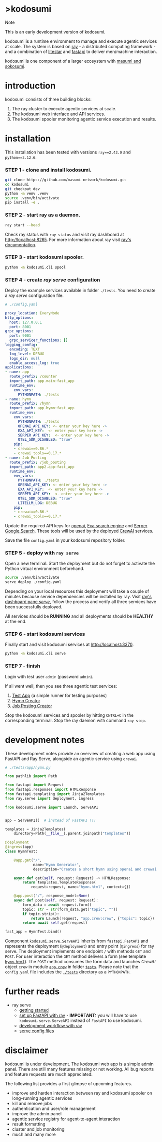 # >kodosumi

> [!NOTE]
>
> This is an early development version of kodosumi.

kodosumi is a runtime environment to manage and execute agentic services at scale. The system is based on [ray](https://ray.io) - a distributed computing framework - and a combination of [litestar](https://litestar.dev/) and [fastapi](https://fastapi.tiangolo.com/) to deliver men/machine interaction.

kodosumi is one component of a larger ecosystem with [masumi and sokosumi](https://www.masumi.network/).

# introduction

kodosumi consists of three building blocks:

1. The ray cluster to execute agentic services at scale.
2. The kodosumi web interface and API services.
3. The kodosumi spooler monitoring agentic service execution and results.

# installation

This installation has been tested with versions `ray==2.43.0` and `python==3.12.6`.

### STEP 1 - clone and install kodosumi.

```bash
git clone https://github.com/masumi-network/kodosumi.git
cd kodosumi
git checkout dev
python -m venv .venv
source .venv/bin/activate
pip install -e .
```

### STEP 2 - start ray as a daemon.

```bash
ray start --head
```

Check ray status with `ray status` and visit ray dashboard at [http://localhost:8265](http://localhost:8265). For more information about ray visit [ray's documentation](https://docs.ray.io/en/latest).

### STEP 3 - start kodosumi spooler.

```bash
python -m kodosumi.cli spool
```

### STEP 4 - create _ray serve_ configuration
Deploy the example services available in folder `./tests`. You need to create a _ray serve_ configuration file.

```yaml
# ./config.yaml

proxy_location: EveryNode
http_options:
  host: 127.0.0.1
  port: 8001
grpc_options:
  port: 9001
  grpc_servicer_functions: []
logging_config:
  encoding: TEXT
  log_level: DEBUG
  logs_dir: null
  enable_access_log: true
applications:
- name: app
  route_prefix: /counter
  import_path: app.main:fast_app
  runtime_env:
    env_vars:
      PYTHONPATH: ./tests
- name: hymn
  route_prefix: /hymn
  import_path: app.hymn:fast_app
  runtime_env:
    env_vars:
      PYTHONPATH: ./tests
      OPENAI_API_KEY: <- enter your key here ->
      EXA_API_KEY:  <- enter your key here ->
      SERPER_API_KEY:  <- enter your key here ->
      OTEL_SDK_DISABLED: "true"
    pip:
    - crewai==0.86.*
    - crewai_tools==0.17.*
- name: Job Posting
  route_prefix: /job_posting
  import_path: app2.app:fast_app
  runtime_env:
    env_vars:
      PYTHONPATH: ./tests
      OPENAI_API_KEY: <- enter your key here ->
      EXA_API_KEY:  <- enter your key here ->
      SERPER_API_KEY:  <- enter your key here ->
      OTEL_SDK_DISABLED: "true"
      LITELLM_LOG: DEBUG
    pip:
    - crewai==0.86.*
    - crewai_tools==0.17.*
```
Update the required API keys for [openai](https://openai.com/), [Exa search engine](https://docs.exa.ai/reference/getting-started) and [Serper Google Search](https://serper.dev/). These tools will be used by the deployed [CrewAI](https://www.crewai.com/) services.

Save the file `config.yaml` in your kodosumi repository folder.

### STEP 5 - deploy with `ray serve`
 
 Open a new terminal. Start the deployment but do not forget to activate the Python virtual environment beforehand.

```bash
source .venv/bin/activate
serve deploy ./config.yaml 
```

Depending on your local resources this deployment will take a couple of minutes because service dependencies will be installed by ray. Visit [ray's dashboard pane _serve_](http://localhost:8265/#/serve), follow the process and verify all three services have been successfully deployed.

All services should be **RUNNING** and all deployments should be **HEALTHY** at the end.

### STEP 6 - start kodosumi services

Finally start and visit kodosumi services at [http://localhost:3370](http://localhost:3370). 


```bash
python -m kodosumi.cli serve
```

### STEP 7 - finish

Login with test user `admin` (password `admin`).

If all went well, then you see three agentic test services:

1. [Test App](./tests/app/main.py) (a simple runner for testing purposes)
2. [Hymn Creator](./tests/app/hymn.py)
3. [Job Posting Creator](./tests/app2/app.py)

Stop the kodosumi services and spooler by hitting `CNTRL+C` in the corresponding terminal. Stop the ray daemon with command `ray stop`.

# development notes

These development notes provide an overview of creating a web app using FastAPI and Ray Serve, alongside an agentic service using `crewai`. 

```python
# ./tests/app/hymn.py

from pathlib import Path

from fastapi import Request
from fastapi.responses import HTMLResponse
from fastapi.templating import Jinja2Templates
from ray.serve import deployment, ingress

from kodosumi.serve import Launch, ServeAPI


app = ServeAPI()  # instead of FastAPI !!!

templates = Jinja2Templates(
    directory=Path(__file__).parent.joinpath("templates"))

@deployment
@ingress(app)
class HymnTest:

    @app.get("/", 
             name="Hymn Generator", 
             description="Creates a short hymn using openai and crewai.")

    async def get(self, request: Request) -> HTMLResponse:
        return templates.TemplateResponse(
            request=request, name="hymn.html", context={})

    @app.post("/", response_model=None)
    async def post(self, request: Request):
        form_data = await request.form()
        topic: str = str(form_data.get("topic", ""))
        if topic.strip():
            return Launch(request, "app.crew:crew", {"topic": topic})
        return await self.get(request)

fast_app = HymnTest.bind()
```

Component [`kodosumi.serve.ServeAPI`](./kodosumi/serve.py#ServeAPI) inherits from `fastapi.FastAPI` and represents the deployment (`@deployment`) and entry point (`@ingress`) for ray serve. The deployment implements one endpoint `/` with methods `GET` and `POST`. For user interaction the `GET` method delivers a form (see template [`hymn.html`](./tests/app/templates/hymn.html)). The `POST` method consumes the form data and launches _CrewAI_ object `crew` in module [`app.crew`](./tests/app/crew.py) in folder [`tests`](./tests/). Please note that the `config.yaml` file includes the [`./tests`](./tests/) directory as a `PYTHONPATH`.

# further reads

* ray serve
  * [getting started](https://docs.ray.io/en/latest/serve/getting_started.html)
  * [set up FastAPI with ray](https://docs.ray.io/en/latest/serve/http-guide.html) - **IMPORTANT:** you will have to use `kodosumi.serve.ServeAPI` instead of `FastAPI` to use kodosumi.
  * [development workflow with ray](https://docs.ray.io/en/latest/serve/advanced-guides/dev-workflow.html)
  * [serve config files](https://docs.ray.io/en/latest/serve/production-guide/config.html)

# disclaimer

kodosumi is under development. The kodosumi web app is a simple admin panel. There are still many features missing or not working. All bug reports and feature requests are much appreciated.

The following list provides a first glimpse of upcoming features.

* improve and harden interaction between ray and kodosumi spooler on long-running agentic services
* kill and remove jobs
* authentication and user/role management
* improve the admin panel
* agentic service registry for agent-to-agent interaction
* result formatting
* cluster and job monitoring
* much and many more
